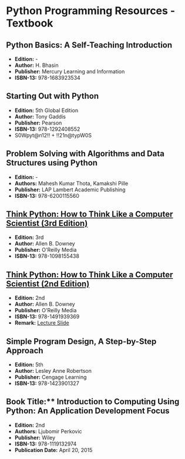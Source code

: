 # Python Programming Resources - Textbook
## Python Basics: A Self-Teaching Introduction
- **Edition:** -
- **Author:** H. Bhasin
- **Publisher:** Mercury Learning and Information
- **ISBN-13:** 978-1683923534


## Starting Out with Python
- **Edition:** 5th Global Edition
- **Author:** Tony Gaddis
- **Publisher:** Pearson
- **ISBN-13:** 978-1292408552
- S0Wpyt@n12!! + !!21n@typW0S

## Problem Solving with Algorithms and Data Structures using Python
- **Edition:** -
- **Authors:** Mahesh Kumar Thota, Kamakshi Pille
- **Publisher:** LAP Lambert Academic Publishing
- **ISBN-13:** 978-6200115560


## [Think Python: How to Think Like a Computer Scientist (3rd Edition)](https://allendowney.github.io/ThinkPython/index.html)
- **Edition:** 3rd
- **Author:** Allen B. Downey
- **Publisher:** O'Reilly Media
- **ISBN-13:** 978-1098155438


## [Think Python: How to Think Like a Computer Scientist (2nd Edition)](https://greenteapress.com/wp/think-python-2e/)
- **Edition:** 2nd
- **Author:** Allen B. Downey
- **Publisher:** O'Reilly Media
- **ISBN-13:** 978-1491939369
- **Remark:** [Lecture Slide](https://www.cs.cornell.edu/courses/cs1110/2016sp/lectures/index.php.html)


## Simple Program Design, A Step-by-Step Approach
- **Edition:** 5th
- **Author:** Lesley Anne Robertson 
- **Publisher:** Cengage Learning
- **ISBN-13:** 978-1423901327


## Book Title:** Introduction to Computing Using Python: An Application Development Focus
   - **Edition:** 2nd
   - **Authors:** Ljubomir Perkovic
   - **Publisher:** Wiley
   - **ISBN-13:** 978-1119132974
   - **Publication Date:** April 20, 2015

